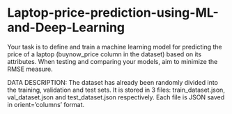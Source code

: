 # Laptop-price-prediction-using-ML-and-Deep-Learning

Your task is to define and train a machine learning model for predicting the price of a laptop (buynow_price column in the dataset) based on its attributes.
When testing and comparing your models, aim to minimize the RMSE measure.


DATA DESCRIPTION:
The dataset has already been randomly divided into the training, validation and test sets. It is stored in 3 files: train_dataset.json, val_dataset.json and test_dataset.json respectively. 
Each file is JSON saved in orient=’columns’ format.

